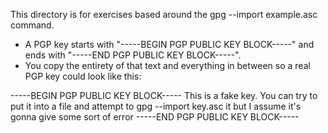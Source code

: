 This directory is for exercises based around the gpg --import example.asc command.

- A PGP key starts with "-----BEGIN PGP PUBLIC KEY BLOCK-----" and ends with "-----END PGP PUBLIC KEY BLOCK-----".
- You copy the entirety of that text and everything in between so a real PGP key could look like this:

-----BEGIN PGP PUBLIC KEY BLOCK-----
This is a fake key. You can try to put it into a file and attempt to
gpg --import key.asc it but I assume it's gonna give some sort of error
-----END PGP PUBLIC KEY BLOCK-----

